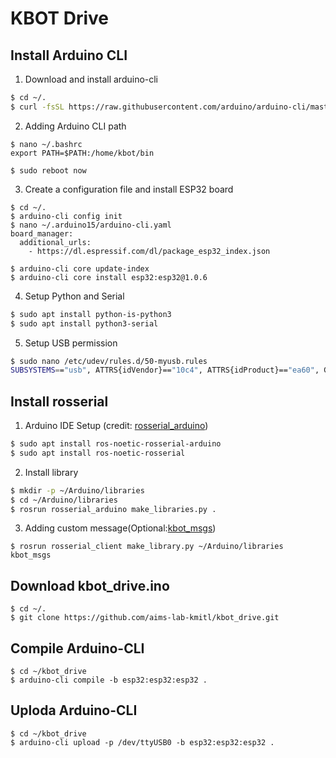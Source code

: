 # KBOT Drive
## Install Arduino CLI
1. Download and install arduino-cli
```sh
$ cd ~/.
$ curl -fsSL https://raw.githubusercontent.com/arduino/arduino-cli/master/install.sh | sh
```
2. Adding Arduino CLI path
```
$ nano ~/.bashrc
export PATH=$PATH:/home/kbot/bin

$ sudo reboot now
```
3. Create a configuration file and install ESP32 board
```
$ cd ~/.
$ arduino-cli config init
$ nano ~/.arduino15/arduino-cli.yaml
board_manager:
  additional_urls:
    - https://dl.espressif.com/dl/package_esp32_index.json

$ arduino-cli core update-index
$ arduino-cli core install esp32:esp32@1.0.6
```
4. Setup Python and Serial
```sh
$ sudo apt install python-is-python3
$ sudo apt install python3-serial
```
5. Setup USB permission
```sh
$ sudo nano /etc/udev/rules.d/50-myusb.rules
SUBSYSTEMS=="usb", ATTRS{idVendor}=="10c4", ATTRS{idProduct}=="ea60", GROUP="users", MODE="0777"
```

## Install rosserial
1. Arduino IDE Setup (credit: [rosserial_arduino](http://wiki.ros.org/rosserial_arduino/Tutorials/Arduino%20IDE%20Setup))
```sh
$ sudo apt install ros-noetic-rosserial-arduino
$ sudo apt install ros-noetic-rosserial
```
2. Install library
```sh
$ mkdir -p ~/Arduino/libraries
$ cd ~/Arduino/libraries
$ rosrun rosserial_arduino make_libraries.py .
```
3. Adding custom message(Optional:[kbot_msgs](https://github.com/aims-lab-kmitl/kbot_msgs.git))
```
$ rosrun rosserial_client make_library.py ~/Arduino/libraries kbot_msgs
```
## Download kbot_drive.ino
```
$ cd ~/.
$ git clone https://github.com/aims-lab-kmitl/kbot_drive.git
```

## Compile Arduino-CLI
```
$ cd ~/kbot_drive
$ arduino-cli compile -b esp32:esp32:esp32 .
```
## Uploda Arduino-CLI
```
$ cd ~/kbot_drive
$ arduino-cli upload -p /dev/ttyUSB0 -b esp32:esp32:esp32 .
```
